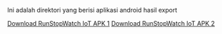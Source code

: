 Ini adalah direktori yang berisi aplikasi android hasil export

[Download RunStopWatch IoT APK 1](https://github.com/Herutriana44/RunStopWatchIOT/raw/main/Flutter%20Apk%20Export/apk/release/app-release.apk)
[Download RunStopWatch IoT APK 2](https://github.com/Herutriana44/RunStopWatchIOT/blob/main/Flutter%20Apk%20Export/flutter-apk/app-release.apk)
